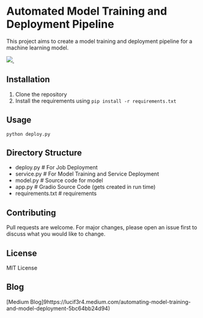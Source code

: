 # Automated Model Training and Deployment Pipeline

This project aims to create a model training and deployment pipeline for a machine learning model.

<p align='left'>
  
  <a href="https://colab.research.google.com/drive/1BBTdAr1STyQ5bu6XI3QbZVqAmZe00Mnl?usp=sharing">
    <img src="https://img.shields.io/badge/Colab-F9AB00?style=for-the-badge&logo=googlecolab&color=525252" />
  </a>&nbsp;&nbsp;
</p>

## Installation

1. Clone the repository
2. Install the requirements using `pip install -r requirements.txt`

## Usage

```python deploy.py```

## Directory Structure

- deploy.py # For Job Deployment
- service.py # For Model Training and Service Deployment
- model.py # Source code for model
- app.py # Gradio Source Code (gets created in run time)
- requirements.txt # requirements

## Contributing

Pull requests are welcome. For major changes, please open an issue first to discuss what you would like to change.

## License

MIT License

## Blog

[Medium Blog]9https://lucif3r4.medium.com/automating-model-training-and-model-deployment-5bc64bb24d94)
